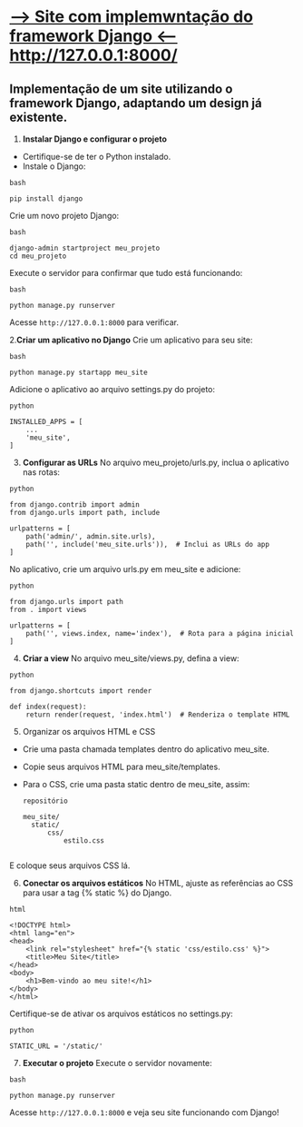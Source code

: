 # [--> Site com implemwntação do framework Django <--](https://franciellydiasm.github.io/portfolio/)http://127.0.0.1:8000/

## Implementação de um site utilizando o framework Django, adaptando um design já existente.

 1. **Instalar Django e configurar o projeto**
- Certifique-se de ter o Python instalado.
- Instale o Django:
```
bash

pip install django
```
Crie um novo projeto Django:
```
bash

django-admin startproject meu_projeto
cd meu_projeto
```
Execute o servidor para confirmar que tudo está funcionando:
```
bash

python manage.py runserver
```
Acesse `http://127.0.0.1:8000` para verificar.

2.**Criar um aplicativo no Django**
   Crie um aplicativo para seu site:
```
bash

python manage.py startapp meu_site
```
Adicione o aplicativo ao arquivo settings.py do projeto:
```
python

INSTALLED_APPS = [
    ...
    'meu_site',
]
```
3. **Configurar as URLs**
No arquivo meu_projeto/urls.py, inclua o aplicativo nas rotas:
```
python

from django.contrib import admin
from django.urls import path, include

urlpatterns = [
    path('admin/', admin.site.urls),
    path('', include('meu_site.urls')),  # Inclui as URLs do app
]
```
No aplicativo, crie um arquivo urls.py em meu_site e adicione:
```
python

from django.urls import path
from . import views

urlpatterns = [
    path('', views.index, name='index'),  # Rota para a página inicial
]
```
4. **Criar a view**
No arquivo meu_site/views.py, defina a view:
```
python

from django.shortcuts import render

def index(request):
    return render(request, 'index.html')  # Renderiza o template HTML
```

5. Organizar os arquivos HTML e CSS
- Crie uma pasta chamada templates dentro do aplicativo meu_site.

- Copie seus arquivos HTML para meu_site/templates.

- Para o CSS, crie uma pasta static dentro de meu_site, assim:
  ```
  repositório
  
  meu_site/
    static/
        css/
            estilo.css 
           
E coloque seus arquivos CSS lá.

6. **Conectar os arquivos estáticos**
No HTML, ajuste as referências ao CSS para usar a tag {% static %} do Django.
```
html

<!DOCTYPE html>
<html lang="en">
<head>
    <link rel="stylesheet" href="{% static 'css/estilo.css' %}">
    <title>Meu Site</title>
</head>
<body>
    <h1>Bem-vindo ao meu site!</h1>
</body>
</html>
```
Certifique-se de ativar os arquivos estáticos no settings.py:
```
python

STATIC_URL = '/static/'
```
7. **Executar o projeto**
Execute o servidor novamente:
```
bash

python manage.py runserver
```
Acesse `http://127.0.0.1:8000` e veja seu site funcionando com Django!
